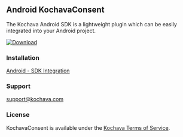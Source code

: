 ## Android KochavaConsent
The Kochava Android SDK is a lightweight plugin which can be easily integrated into your Android project.

[![Download](https://img.shields.io/github/v/release/Kochava/Android-KochavaConsent-Releases?include_prereleases&sort=semver)](https://github.com/Kochava/Android-KochavaConsent-Releases/releases)

### Installation
[Android - SDK Integration](https://support.kochava.com/sdk-integration/consent-sdk-using-the-sdk/)

### Support
support@kochava.com

### License
KochavaConsent is available under the [Kochava Terms of Service](https://www.kochava.com/terms-of-service/).